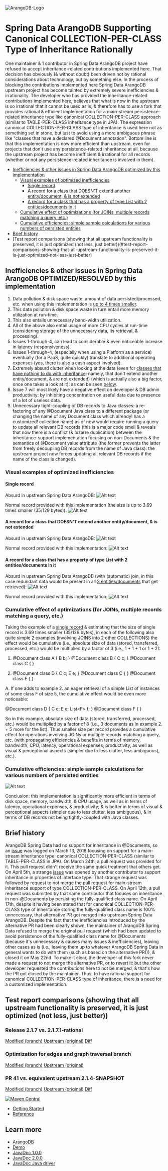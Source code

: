 ![ArangoDB-Logo](https://docs.arangodb.com/assets/arangodb_logo_2016_inverted.png)

# Spring Data ArangoDB Supporting Canonical COLLECTION-PER-CLASS Type of Inheritance Rationally 

One maintainer & 1 contributor in Spring Data ArangoDB project have refused to accept inheritance-related contributions implemented here. That decision has obviously
(& without doubt) been driven not by rational considerations about technology, but by something else. In the process of blocking the contributions implemented here 
Spring Data ArangoDB upstream project has become tainted by extremely severe inefficiencies & irrationality. The developer who has provided the inheritance-related
contributions implemented here, believes that what is now in the upstream is so irrational that it cannot be used as is, & therefore has to use a fork that 
provides rational & efficient implementation for a main-stream persistence-related inheritance type like canonical COLLECTION-PER-CLASS approach (similar to 
TABLE-PER-CLASS inheritance type in JPA). The expression canonical COLLECTION-PER-CLASS type of inheritance is used here not as something set in stone, but just to avoid 
using a more ambiguous phrase like "classes that have a declared @Document annotation". Bottom line is that this implementation is now more efficient than upstream, 
even for projects that don't use any persistence-related inheritance at all, because the upstream project has become inefficient & irrational for all 
records (whether or not any persistence-related inheritance is involved in them). 

* [Inefficiencies & other issues in Spring Data ArangoDB optimized by this implementation](#a-name-inefficiencies_optimized-a-inefficiencies-other-issues-in-spring-data-arangodb-optimized-resolved-by-this-implementation)
    * [Visual examples of optimized inefficiencies](#a-id-visuals-a-visual-examples-of-optimized-inefficiencies)
       * [Single record](#a-id-single-a-single-record)
       * [A record for a class that DOESN'T extend another entity/document, & is not extended](#a-id-noinheritance-a-a-record-for-a-class-that-doesn-t-extend-another-entity-document-is-not-extended)
       * [A record for a class that has a property of type List with 2 entities/documents in it](#a-id-list-a-a-record-for-a-class-that-has-a-property-of-type-list-with-2-entities-documents-in-it)
    * [Cumulative effect of optimizations (for JOINs, multiple records matching a query, etc.)](#a-id-multiples-a-cumulative-effect-of-optimizations-for-joins-multiple-records-matching-a-query-etc)
    * [Cumulative efficiencies: simple sample calculations for various numbers of persisted entities](#a-id-calc-a-cumulative-efficiencies-simple-sample-calculations-for-various-numbers-of-persisted-entities)
* [Brief history](#a-name-history-a-brief-history)
* [Test report comparisons (showing that all upstream functionality is preserved, it is just optimized (not less, just better))(#test-report-comparisons-showing-that-all-upstream-functionality-is-preserved-it-is-just-optimized-not-less-just-better)

## <a name="inefficiencies_optimized"></a>Inefficiencies & other issues in Spring Data ArangoDB OPTIMIZED/RESOLVED by this implementation
1. Data pollution & disk space waste: amount of data persisted/processed, etc. when using this implementation is [up to 4 times smaller](#a-id-single-a-single-record).
2. This data pollution & disk space waste in turn entail more memory utilization at run-time.
3. This also entails unnecessary band-width utilization.
4. All of the above also entail usage of more CPU cycles at run-time (considering storage of the unnecessary data, its retrieval, & processing).
5. Issues 1-through-4, can lead to considerable & even noticeable increase in latency (responsiveness). 
6. Issues 1-through-4, (especially when using a Platform as a service) eventually (for a PaaS, quite quickly) translate to additional operating expenses 
(yes, there is also a cash aspect involved).
7. Extremely absurd clutter when looking at the data (even for 
[classes that have nothing to do with inheritance](#a-id-noinheritance-a-a-record-for-a-class-that-doesn-t-extend-another-entity-document-is-not-extended): namely, 
that don't extend another entity/document, & are not extended) (which is actually also a big factor, once one takes a look at it): as can be seen 
[below](#a-id-list-a-a-record-for-a-class-that-has-a-property-of-type-list-with-2-entities-documents-in-it).
8. Issue 7 will most likely have a negative effect on developer & DB admin productivity: by inhibiting concentration on useful data due to presence of a lot of useless data.
9. Unnecessary tight-coupling of DB records to Java classes: a re-factoring of any @Document Java class to a different package (or changing the name of any Document 
class which already! has a customized! collection name) as of now would require running a query to update all relevant DB records (this is a major code smell & 
reveals that now there is a conflict (& bizarre duplication) between the inheritance-support implementation focusing on non-Documents & the semantics of @Document 
value attribute (the former prevents the latter from freely decoupling DB records from the name of Java class): the upstream project now forces updating all relevant 
DB records if the name of the class is changed).

### <a id="visuals"></a>Visual examples of optimized inefficiencies
#### <a id="single"></a>Single record

Absurd in upstream Spring Data ArangoDB:
![Alt text](docs/include/img/unreasonable.png?raw=true "Absurd")

Normal record provided with this implementation (the size is up to 3.69 times smaller (35/129 bytes)):
![Alt text](docs/include/img/reasonable.png?raw=true "Normal")

#### <a id="noinheritance"></a>A record for a class that DOESN'T extend another entity/document, & is not extended

Absurd in upstream Spring Data ArangoDB:
![Alt text](docs/include/img/aggregate_absurd.png?raw=true "Absurd")

Normal record provided with this implementation:
![Alt text](docs/include/img/aggregate.png?raw=true "Normal")

#### <a id="list"></a>A record for a class that has a property of type List with 2 entities/documents in it

Absurd in upstream Spring Data ArangoDB (with (automatic) join, in this case redundant data would be present in all [3 entities/documents](#a-id-multiples-a-cumulative-effect-of-optimizations-for-joins-multiple-records-matching-a-query-etc) that get retrieved):
![Alt text](docs/include/img/aggregate_with_collection_absurd.png?raw=true "Absurd")

Normal record provided with this implementation:
![Alt text](docs/include/img/aggregate_with_collection.png?raw=true "Normal")

### <a id="multiples"></a>Cumulative effect of optimizations (for JOINs, multiple records matching a query, etc.)
Taking the example of a [single record](#a-id-single-a-single-record) & estimating that the size of single record is 3.69 times smaller (35/129 bytes),
in each of the following also quite simple 2 examples (involving JOINS into 2 other COLLECTIONS) the effect would be cumulative 
(i.e., absolute size of data (stored, transferred, processed, etc.) would be multiplied by a factor of 3 (i.e., 1 + 1 + 1 or 1 + 2):

1. @Document
class A {
B b;
}
@Document
class B {
C c;
}
@Document
class C {
}

2. @Document
class D {
C c;
E e;
}
@Document
class C {
}
@Document
class E {
}

A.
If one adds to example 2. an eager retrieval of a simple List of instances of some class F of size 5, the cumulative effect would be
even more noticeable:

@Document
class D {
C c;
E e;
List&lt;F&gt; f;
}
@Document
class F {
}

So in this example, absolute size of data (stored, transferred, processed, etc.) would be multiplied by a factor of 8 
(i.e., 3 documents as in example 2. + 5 more for the list). Thus smaller size per record provides a cumulative effect for operations involving JOINs or multiple records matching a query, etc. (with propagating efficiencies & benefits in terms of memory, bandwidth, CPU, latency, operational expenses, productivity, 
as well as visual & perceptional aspects (simpler due to less clutter, less ambiguous), etc.).

### <a id="calc"></a>Cumulative efficiencies: simple sample calculations for various numbers of persisted entities
![Alt text](docs/include/img/efficiencies.png?raw=true "Efficiencies")

Conclusion: this implementation is significantly more efficient in terms of disk space, memory, bandwidth, & CPU usage, as well as in terms of latency, operational expenses, & productivity; & is better in terms of visual & perceptional aspects (simpler due to less clutter, less ambiguous), & in terms of 
DB records not being tightly-coupled with Java classes.

## <a name="history"></a>Brief history
ArangoDB Spring Data had no support for inheritance in @Documents, so an [issue](https://github.com/arangodb/spring-data/issues/17#issue-304481714) was logged on 
March 13, 2018 focusing on support for a main-stream inheritance type: canonical COLLECTION-PER-CLASS (similar to TABLE-PER-CLASS in JPA). On March 24th, a pull request was provided for it. 
This pull request didn't receive the same quick treatment that others get. On April 5th, a strange 
[issue](https://github.com/arangodb/spring-data/issues/27#issue-311595550) was opened by 
another contributor to support inheritance in properties of interface type. That strange request was
followed by request to not merge the pull request for main-stream inheritance support of type COLLECTION-PER-CLASS. On April 12th, a pull request was submitted by 
that same contributor that focuses on
inheritance in non-@Documents by persisting the fully-qualified class name. On April 17th, despite it having been stated that for canonical COLLECTION-PER-CLASS type of inheritance
storing the fully-qualified class name is 100% unnecessary, that alternative PR got merged into upstream Spring Data ArangoDB. Despite the fact that the inefficiencies introduced by the 
alternative PR had been clearly shown, the maintainer of ArangoDB Spring Data refused to merge the original pull request (which had been updated to avoid persistence of the fully-qualified
class name for @Documents (because it's unnecessary & causes many issues & inefficiencies), leaving other cases as is (i.e., leaving them up to whatever ArangoDB Spring Data in general 
wants to do with them (such as based on the alternative PR))), & closed it on May 22nd. To make it clear, the developer of this fork never made a request to not merge the alternative PR, 
or to revert it: but the other developer requested the contributions here to not be merged, & that's how the PR got closed by the maintainer. Thus, to have rational
support for canonical COLLECTION-PER-CLASS type of inheritance, there is a need for a customized implementation.

## Test report comparisons (showing that all upstream functionality is preserved, it is just optimized (not less, just better))
### Release 2.1.7 vs. 2.1.7.1-rational
[Modified (branch)](https://haqer1.github.io/arangodb-spring-data-rational/docs/branch/v2.1.7/auto-testing/modified/surefire-report.html)
[Upstream (original)](https://haqer1.github.io/arangodb-spring-data-rational/docs/branch/v2.1.7/auto-testing/original/surefire-report.html)
[Diff](https://haqer1.github.io/arangodb-spring-data-rational/docs/branch/v2.1.7/auto-testing/diff/)

### Optimization for edges and graph traversal branch
[Modified (branch)](https://haqer1.github.io/arangodb-spring-data-rational/docs/branch/optimization_for_edges_and_graph_traversal/auto-testing/modified/surefire-report.html)
[Upstream (original)](https://haqer1.github.io/arangodb-spring-data-rational/docs/branch/optimization_for_edges_and_graph_traversal/auto-testing/original/surefire-report.html)

### PR 41 vs. equivalent upstream 2.1.4-SNAPSHOT
[Modified (branch)](https://haqer1.github.io/arangodb-spring-data-rational/docs/branch/issue_40/auto-testing/modified/surefire-report.html)
[Upstream (original)](https://haqer1.github.io/arangodb-spring-data-rational/docs/branch/issue_40/auto-testing/original/surefire-report.html)
[Diff](https://haqer1.github.io/arangodb-spring-data-rational/docs/branch/issue_40/auto-testing/diff/)

[![Maven Central](https://maven-badges.herokuapp.com/maven-central/com.arangodb/arangodb-spring-data/badge.svg)](https://maven-badges.herokuapp.com/maven-central/com.arangodb/arangodb-spring-data)

- [Getting Started](docs/Drivers/SpringData/GettingStarted/README.md)
- [Reference](docs/Drivers/SpringData/Reference/README.md)

## Learn more
* [ArangoDB](https://www.arangodb.com/)
* [Demo](https://github.com/arangodb/spring-data-demo)
* [JavaDoc 1.0.0](http://arangodb.github.io/spring-data/javadoc-1_0/index.html)
* [JavaDoc 2.0.0](http://arangodb.github.io/spring-data/javadoc-2_0/index.html)
* [JavaDoc Java driver](http://arangodb.github.io/arangodb-java-driver/javadoc-4_3/index.html)

